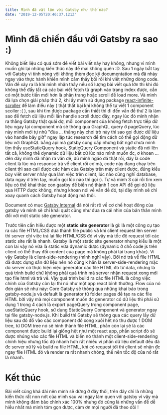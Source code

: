 ```yaml
---
title: Mình đã vật lộn với Gatsby như thế nào?
date: "2019-12-05T20:46:37.121Z"
---
```


# Mình đã chiến đầu với Gatsby ra sao :)

Không biết liệu có quá sớm để viết bài viết này hay không, nhưng vì mình muốn ghi lại những kiến thức này để mai không quên :D. Sau 1 ngày bắt tay với Gatsby vì tính nóng vội không thèm đọc kỹ documentation mà đã nhảy ngay vào thực hành khiến mình cảm thấy bối rối khi viết những dòng code. Vấn đề xảy ra là khi mình nhận thấy nếu số lượng bài viết quá lớn thì khi đó không thể đẩy tất cả các bài viết fetch từ graph vào trang index được, cần có một bước tiến mới hơn là phân trang hoặc scroll để load more. Và mình đã lựa chọn giải pháp thứ 2, khi ấy mình sử dụng package [react-infinite-scroller](http://cassetterocks.github.io/react-infinite-scroller/) để làm điều này ( thật thất bại khi không thể tự viết 1 component scoller :( ), sau khi tìm được package cần thiết thì đi đến vấn đề thứ 2 là làm sao để fetch dữ liệu mỗi lần handle scroll được đây, ngay lúc đó mình nhận ra thằng Gatsby thật quái dợ, mỗi component của không fetch trực tiếp dữ liệu ngay tại component mà sẽ thông qua GraphQL query ở pageQuery, lúc này mình mới tự nhủ "đùa ... thằng này chơi trò này thì sao gọi được dữ liệu vào handle bây giờ" ngay lập tức research để tìm cách có thể gọi động dữ liệu với GraphQL bằng api mà gatsby cung cấp nhưng bất ngờ chưa mình tìm thấy useStaticQuery hook, StaticQuery Component và static đã nói lên tất cả, không thể dynamic dữ liệu bất cứ lúc nào mình muốn đc, ơ khoan ... đến đây mình đã nhận ra vấn đề, đù mình ngáo đá thật rồi, đây là code client là lúc mà response trả về client rồi cơ mà, code này đang chạy trên client thì sao call được các hàm của Gatsby trên máy client được, đúng kiểu boy viết server nhảy qua làm việc trên client, lúc nào cũng nghĩ database, data ngay ở trên tay, muốn gọi lúc nào thì gọi :). Tự vả mình 3 cái rồi tìm xem liệu có thể khai thác con gastby để biến nó thành 1 con API để gọi dữ liệu qua HTTP được không, nhưng khoan nói về vấn đề đó, tại đây mình sẽ chỉ xoay quanh cách Gatsby hoạt động mà thôi.

Document có mục [Gatsby Internal](https://www.gatsbyjs.org/docs/gatsby-internals/) đã nói rất rõ về cơ chế hoạt đông của gatsby và mình sẽ chỉ khái quát cũng như đưa ra cái nhìn của bản thân mình đối với một static site generator.

Trước tiên cần hiểu được một **static site generator** là gì: là một công cụ tạo ra các file HTML/CSS đưa thành file public và khi client request lên server thì server chỉ việc trả lại file HTML/CSS đó vì vậy mà tốc độ request tới các static site rất là nhanh. Gatsby là một static site generator nhưng kiểu là một con lai vậy nó vừa là static vừa dynamic được (dynamic ở chỗ code js trên client có thể thay đổi content của page mà không phải tải trang khác). Vì vậy Gatsby là client-side-rendering (mình nghĩ vậy). Bởi nó trả về file HTML đã được dựng sẵn dữ liệu nên nó cũng k hẳn là server-side-rendering mặc dù server có thực hiện việc generator các file HTML đó từ data, nhưng là quá trình build chứ không phải quá trình mà server nhận request xong mới tạo file html và trả về.
Vậy quá trình build ra các file HTML là công việc chính của Gatsby còn lại thì nó như một app react bình thường. Flow của nó đơn giản sẽ như này:
Core Gatsby sẽ thông qua những khai báo trong gatsby-node.js và default là generator từ folder pages để tạo ra các file HTML bởi vậy mà mọi component muốn đc generator có dữ liệu thì phải sử dụng 1 trong 4 cách là export pageQuery trong component page, useStaticQuery hook, sử dụng StaticQuery Component và generator ngay tại file gatsby-node.js. Khi build thì Gatsby sẽ thông qua các query lấy dữ liệu sau đó đổ vào các component đó xong xuôi hết nó thu được 1 DOM tree, từ DOM tree nó sẽ hình thành file HTML, phần còn lại sẽ là các component được build lại giống hệt như một react app, phần script đó sẽ được nhúng vào các file HTML và biến nó thành một client-side-rendering chính hiệu nhưng tốc độ nhanh hơn rất nhiều vì phần dữ liệu default đều đã đc server xử lý và build ra file HTML, khi có request tới thì client sẽ nhận đc ngay file HTML đó và render ra rất nhanh chóng, thế nên tốc độ của nó rất là nhanh.

# Kết thúc
Bài viết cũng khá dài nên mình sẽ dừng ở đây thôi, trên đây chỉ là những kiến thức rất non nớt của mình sau vài ngày làm quen với gatsby vì vậy mà mình không đảm bảo chính xác 100% nhưng đó cũng là những vấn đề dễ hiểu nhất mà mình tóm gọn được, cảm ơn mọi người đã theo dõi !
